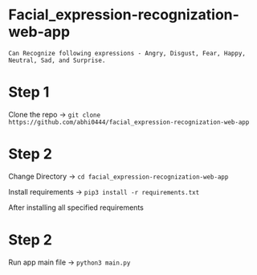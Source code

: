 # Facial_expression-recognization-web-app

``Can Recognize following expressions - Angry, Disgust, Fear, Happy, Neutral, Sad, and Surprise.``

# Step 1

Clone the repo -> ``git clone https://github.com/abhi0444/facial_expression-recognization-web-app``

# Step 2

Change Directory -> ``cd facial_expression-recognization-web-app``

Install requirements -> ``pip3 install -r requirements.txt``

After installing all specified requirements

# Step 2

Run app main file -> ``python3 main.py``


